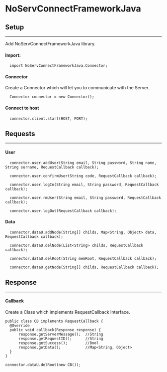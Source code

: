 # **NoServConnectFrameworkJava**
## Setup
---
Add NoServConnectFrameworkJava library.

#### Import:
```
  import NoServConnectFrameworkJava.Connector;
```

#### Connector
Create a Connector which will let you to communicate with the Server.
```
  Connector connector = new Connector();
```

#### Connect to host
```
  connector.client.start(HOST, PORT);
```

## Requests
---
#### User
```
  connector.user.addUser(String email, String password, String name, String surname, RequestCallback callback);

  connector.user.confirmUser(String code, RequestCallback callback);

  connector.user.logIn(String email, String password, RequestCallback callback);

  connector.user.rmUser(String email, String password, RequestCallback callback);

  connector.user.logOut(RequestCallback callback);
```

#### Data
```
  connector.dataU.addNode(String[] childs, Map<String, Object> data, RequestCallback callback);

  connector.dataU.delNode(List<String> childs, RequestCallback callback);

  connector.dataU.delRoot(String memRoot, RequestCallback callback);

  connector.dataU.getNode(String[] childs, RequestCallback callback);
```

## Response

---
#### Callback

Create a Class which implements RequestCallback Interface.
```
public class CB implements RequestCallback {
  @Override
  public void callback(Response response) {
      response.getServerMessage();  //String
      response.getRequestID();      //String
      response.getSuccess();        //Bool
      response.getData();           //Map<String, Object>
  }
}
```

```
connector.dataU.delRoot(new CB());
```
